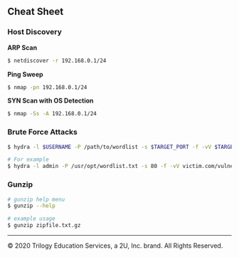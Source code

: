 ## Cheat Sheet

### Host Discovery

**ARP Scan**
```bash
$ netdiscover -r 192.168.0.1/24
```

**Ping Sweep**

```bash
$ nmap -pn 192.168.0.1/24
```

**SYN Scan with OS Detection**

```bash
$ nmap -Ss -A 192.168.0.1/24
```

### Brute Force Attacks

```bash
$ hydra -l $USERNAME -P /path/to/wordlist -s $TARGET_PORT -f -vV $TARGET_URL

# For example
$ hydra -l admin -P /usr/opt/wordlist.txt -s 80 -f -vV victim.com/vulnerable_folder
```

### Gunzip

```bash
# gunzip help menu
$ gunzip --help 

# example usage
$ gunzip zipfile.txt.gz
```
---

© 2020 Trilogy Education Services, a 2U, Inc. brand. All Rights Reserved.  
